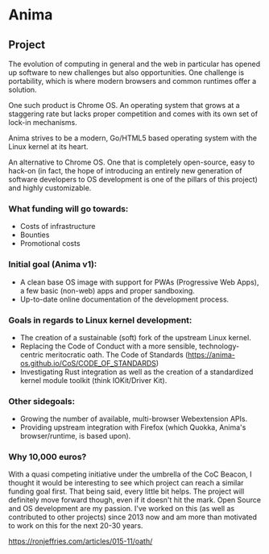 # Anima

## Project

The evolution of computing in general and the web in particular has opened up software to new challenges but also opportunities. One challenge is portability, which is where modern browsers and common runtimes offer a solution.

One such product is Chrome OS. An operating system that grows at a staggering rate but lacks proper competition and comes with its own set of lock-in mechanisms.

Anima strives to be a modern, Go/HTML5 based operating system with the Linux kernel at its heart.

An alternative to Chrome OS. One that is completely open-source, easy to hack-on (in fact, the hope of introducing an entirely new generation of software developers to OS development is one of the pillars of this project) and highly customizable.

### What funding will go towards:

- Costs of infrastructure
- Bounties
- Promotional costs

### Initial goal (Anima v1):

- A clean base OS image with support for PWAs (Progressive Web Apps), a few basic (non-web) apps and proper sandboxing.
- Up-to-date online documentation of the development process.

### Goals in regards to Linux kernel development:

- The creation of a sustainable (soft) fork of the upstream Linux kernel.
- Replacing the Code of Conduct with a more sensible, technology-centric meritocratic oath. 
  The Code of Standards (https://anima-os.github.io/CoS/CODE_OF_STANDARDS)
- Investigating Rust integration as well as the creation of a standardized kernel module toolkit (think IOKit/Driver Kit).

### Other sidegoals:

- Growing the number of available, multi-browser Webextension APIs.
- Providing upstream integration with Firefox (which Quokka, Anima's browser/runtime, is based upon).

### Why 10,000 euros? 

With a quasi competing initiative under the umbrella of the CoC Beacon, I thought it would be
interesting to see which project can reach a similar funding goal first. That being said, every little bit helps.
The project will definitely move forward though, even if it doesn't hit the mark. Open Source and OS development are my passion.
I've worked on this (as well as contributed to other projects) since 2013 now and am more than motivated to work on
this for the next 20-30 years.


https://ronjeffries.com/articles/015-11/oath/
